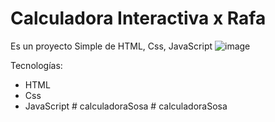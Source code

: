 # Calculadora Interactiva x Rafa

Es un proyecto Simple de HTML, Css, JavaScript
![image](https://github.com/user-attachments/assets/4fb4cb40-c377-425f-938b-da643b1c8bb4)



Tecnologías:
- HTML
- Css
- JavaScript
#   c a l c u l a d o r a S o s a 
 
 #   c a l c u l a d o r a S o s a 
 
 
